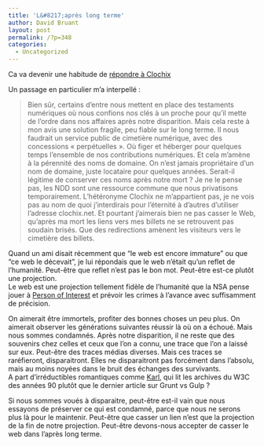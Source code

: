 ```yaml
---
title: 'L&#8217;après long terme'
author: David Bruant
layout: post
permalink: /?p=348
categories:
  - Uncategorized
---
```

Ca va devenir une habitude de [répondre à Clochix][1]

Un passage en particulier m’a interpellé :

> Bien sûr, certains d’entre nous mettent en place des testaments numériques où nous confions nos clés à un proche pour qu’il mette de l’ordre dans nos affaires après notre disparition. Mais cela reste à mon avis une solution fragile, peu fiable sur le long terme. Il nous faudrait un service public de cimetière numérique, avec des concessions « perpétuelles ». Où figer et héberger pour quelques temps l’ensemble de nos contributions numériques. Et cela m’amène à la pérennité des noms de domaine. On n’est jamais propriétaire d’un nom de domaine, juste locataire pour quelques années. Serait-il légitime de conserver ces noms après notre mort ? Je ne le pense pas, les NDD sont une ressource commune que nous privatisons temporairement. L’hétéronyme Clochix ne m’appartient pas, je ne vois pas au nom de quoi j’interdirais pour l’éternité à d’autres d’utiliser l’adresse clochix.net. Et pourtant j’aimerais bien ne pas casser le Web, qu’après ma mort les liens vers mes billets ne se retrouvent pas soudain brisés. Que des redirections amènent les visiteurs vers le cimetière des billets.

Quand un ami disait récemment que “le web est encore immature” ou que “ce web le décevait”, je lui répondais que le web n’était qu’un reflet de l’humanité. Peut-être que reflet n’est pas le bon mot. Peut-être est-ce plutôt une projection.  
Le web est une projection tellement fidèle de l’humanité que la NSA pense jouer à [Person of Interest][2] et prévoir les crimes à l’avance avec suffisamment de précision.

On aimerait être immortels, profiter des bonnes choses un peu plus. On aimerait observer les générations suivantes réussir là où on a échoué. Mais nous sommes condamnés. Après notre disparition, il ne reste que des souvenirs chez celles et ceux que l’on a connu, une trace que l’on a laissé sur eux. Peut-être des traces médias diverses. Mais ces traces se raréfieront, disparaitront. Elles ne disparaitront pas forcément dans l’absolu, mais au moins noyées dans le bruit des échanges des survivants.  
A part d’irréductibles romantiques comme [Karl][3], qui lit les archives du W3C des années 90 plutôt que le dernier article sur Grunt vs Gulp ?

Si nous sommes voués à disparaitre, peut-être est-il vain que nous essayons de préserver ce qui est condamné, parce que nous ne serons plus là pour le maintenir. Peut-être que casser un lien n’est que la projection de la fin de notre projection. Peut-être devons-nous accepter de casser le web dans l’après long terme.

 [1]: http://esquisses.clochix.net/2014/01/27/versionned-DNS/
 [2]: http://www.youtube.com/watch?v=-plRCjTIvSg
 [3]: https://twitter.com/karlpro